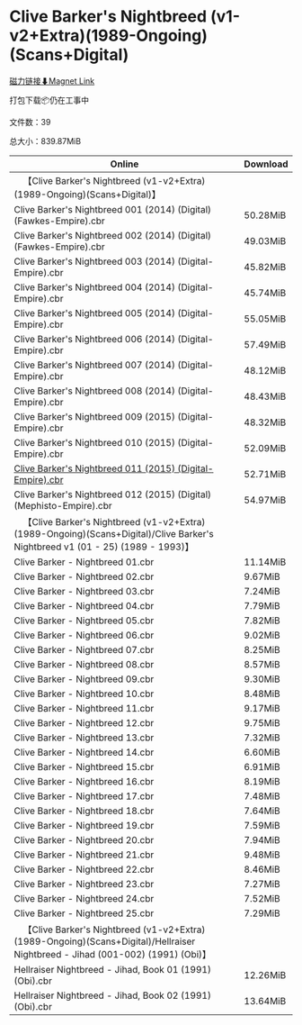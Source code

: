 # Clive Barker's Nightbreed (v1-v2+Extra)(1989-Ongoing)(Scans+Digital)

[磁力链接⬇Magnet Link](magnet:?xt=urn:btih:7c0e6d51d7bfa8ff5a3922e216ff276ead9585f0&dn=Clive%20Barker%27s%20Nightbreed%20%28v1-v2%2BExtra%29%281989-Ongoing%29%28Scans%2BDigital%29)

打包下载📦仍在工事中

文件数：39

总大小：839.87MiB

Online | Download
--- | ---
&emsp;【Clive Barker's Nightbreed (v1-v2+Extra)(1989-Ongoing)(Scans+Digital)】 | 
Clive Barker's Nightbreed 001 (2014) (Digital) (Fawkes-Empire).cbr | 50.28MiB
Clive Barker's Nightbreed 002 (2014) (Digital) (Fawkes-Empire).cbr | 49.03MiB
Clive Barker's Nightbreed 003 (2014) (Digital-Empire).cbr | 45.82MiB
Clive Barker's Nightbreed 004 (2014) (Digital-Empire).cbr | 45.74MiB
Clive Barker's Nightbreed 005 (2014) (Digital-Empire).cbr | 55.05MiB
Clive Barker's Nightbreed 006 (2014) (Digital-Empire).cbr | 57.49MiB
Clive Barker's Nightbreed 007 (2014) (Digital-Empire).cbr | 48.12MiB
Clive Barker's Nightbreed 008 (2014) (Digital-Empire).cbr | 48.43MiB
Clive Barker's Nightbreed 009 (2015) (Digital-Empire).cbr | 48.32MiB
Clive Barker's Nightbreed 010 (2015) (Digital-Empire).cbr | 52.09MiB
[Clive Barker's Nightbreed 011 (2015) (Digital-Empire).cbr](https://github.com/alicewish/markdown/blob/master/comic/Clive-Barkers-Nightbreed-011-2015-Digital-Empire-cbr.md) | 52.71MiB
Clive Barker's Nightbreed 012 (2015) (Digital) (Mephisto-Empire).cbr | 54.97MiB
&emsp;【Clive Barker's Nightbreed (v1-v2+Extra)(1989-Ongoing)(Scans+Digital)/Clive Barker's Nightbreed v1 (01 - 25) (1989 - 1993)】 | 
Clive Barker - Nightbreed 01.cbr | 11.14MiB
Clive Barker - Nightbreed 02.cbr | 9.67MiB
Clive Barker - Nightbreed 03.cbr | 7.24MiB
Clive Barker - Nightbreed 04.cbr | 7.79MiB
Clive Barker - Nightbreed 05.cbr | 7.82MiB
Clive Barker - Nightbreed 06.cbr | 9.02MiB
Clive Barker - Nightbreed 07.cbr | 8.25MiB
Clive Barker - Nightbreed 08.cbr | 8.57MiB
Clive Barker - Nightbreed 09.cbr | 9.30MiB
Clive Barker - Nightbreed 10.cbr | 8.48MiB
Clive Barker - Nightbreed 11.cbr | 9.17MiB
Clive Barker - Nightbreed 12.cbr | 9.75MiB
Clive Barker - Nightbreed 13.cbr | 7.32MiB
Clive Barker - Nightbreed 14.cbr | 6.60MiB
Clive Barker - Nightbreed 15.cbr | 6.91MiB
Clive Barker - Nightbreed 16.cbr | 8.19MiB
Clive Barker - Nightbreed 17.cbr | 7.48MiB
Clive Barker - Nightbreed 18.cbr | 7.64MiB
Clive Barker - Nightbreed 19.cbr | 7.59MiB
Clive Barker - Nightbreed 20.cbr | 7.94MiB
Clive Barker - Nightbreed 21.cbr | 9.48MiB
Clive Barker - Nightbreed 22.cbr | 8.46MiB
Clive Barker - Nightbreed 23.cbr | 7.27MiB
Clive Barker - Nightbreed 24.cbr | 7.52MiB
Clive Barker - Nightbreed 25.cbr | 7.29MiB
&emsp;【Clive Barker's Nightbreed (v1-v2+Extra)(1989-Ongoing)(Scans+Digital)/Hellraiser Nightbreed - Jihad (001-002) (1991) (Obi)】 | 
Hellraiser Nightbreed - Jihad, Book 01 (1991) (Obi).cbr | 12.26MiB
Hellraiser Nightbreed - Jihad, Book 02 (1991) (Obi).cbr | 13.64MiB